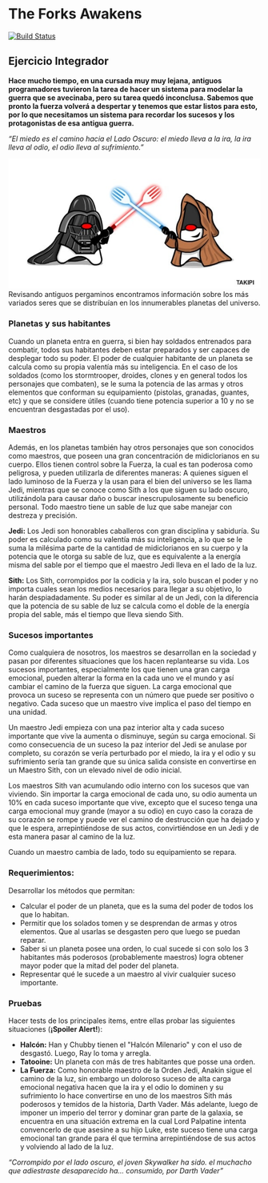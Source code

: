 # The Forks Awakens
 
[![Build Status](https://travis-ci.org/wollok/EjercicioIntegradorStarWars.svg?branch=master)](https://travis-ci.org/wollok/EjercicioIntegradorStarWars)

## Ejercicio Integrador

**Hace mucho tiempo, en una cursada muy muy lejana, antiguos programadores tuvieron la tarea de hacer un sistema para modelar la guerra que se avecinaba, pero su tarea quedó inconclusa. Sabemos que pronto la fuerza volverá a despertar y tenemos que estar listos para esto, por lo que necesitamos un sistema para recordar los sucesos y los protagonistas de esa antigua guerra.**

_“El miedo es el camino hacia el Lado Oscuro: el miedo lleva a la ira, la ira lleva al odio, el odio lleva al sufrimiento.”_

![](ForkJoinWars.jpg)
Revisando antiguos pergaminos encontramos información sobre los más variados seres que se distribuían en los innumerables planetas del universo.

### Planetas y sus habitantes
Cuando un planeta entra en guerra, si bien hay soldados entrenados para combatir, todos sus habitantes deben estar preparados y ser capaces de desplegar todo su poder. El poder de cualquier habitante de un planeta se calcula como su propia valentía más su inteligencia. En el caso de los soldados (como los stormtrooper, droides, clones y en general todos los personajes que combaten), se le suma la potencia de las armas y otros elementos que conforman su equipamiento (pistolas, granadas, guantes, etc) y que se considere útiles (cuando tiene potencia superior a 10 y no se encuentran desgastadas por el uso).  

### Maestros
Además, en los planetas también hay otros personajes que son conocidos como maestros, que poseen una gran concentración de midiclorianos en su cuerpo. Ellos tienen control sobre la Fuerza, la cual es tan poderosa como peligrosa, y pueden utilizarla de diferentes maneras: A quienes siguen el lado luminoso de la Fuerza y la usan para el bien del universo se les llama Jedi, mientras que se conoce como Sith a los que siguen su lado oscuro, utilizándola para causar daño o buscar inescrupulosamente su beneficio personal. Todo maestro tiene un sable de luz que sabe manejar con destreza y precisión.

**Jedi:** Los Jedi son honorables caballeros con gran disciplina y sabiduría. Su poder es calculado como su valentía más su inteligencia, a lo que se le suma la milésima parte de la cantidad de midiclorianos en su cuerpo y la potencia que le otorga su sable de luz, que es equivalente a la energía misma del sable por el tiempo que el maestro Jedi lleva en el lado de la luz.

**Sith:** Los Sith, corrompidos por la codicia y la ira, solo buscan el poder y no importa cuales sean los medios necesarios para llegar a su objetivo, lo harán despiadadamente. Su poder es similar al de un Jedi, con la diferencia que la potencia de su sable de luz se calcula como el doble de la energía propia del sable, más el tiempo que lleva siendo Sith. 

### Sucesos importantes
Como cualquiera de nosotros, los maestros se desarrollan en la sociedad y pasan por diferentes situaciones que los hacen replantearse su vida. Los sucesos importantes, especialmente los que tienen una gran carga emocional, pueden alterar la forma en la cada uno ve el mundo y así cambiar el camino de la fuerza que siguen. La carga emocional que provoca un suceso se representa con un número que puede ser positivo o negativo. Cada suceso que un maestro vive implica el paso del tiempo en una unidad.

Un maestro Jedi empieza con una paz interior alta y cada suceso importante que vive la aumenta o disminuye, según su carga emocional. Si como consecuencia de un suceso la paz interior del Jedi se anulase por completo, su corazón se vería perturbado por el miedo, la ira y el odio y su sufrimiento sería tan grande que su única salida consiste en convertirse en un Maestro Sith, con un elevado nivel de odio inicial.

Los maestros Sith van acumulando odio interno con los sucesos que van viviendo. Sin importar la carga emocional de cada uno, su odio aumenta un 10% en cada suceso importante que vive, excepto que el suceso tenga una carga emocional muy grande (mayor a su odio) en cuyo caso la coraza de su corazón se rompe y puede ver el camino de destrucción que ha dejado y que le espera, arrepintiéndose de sus actos, convirtiéndose en un Jedi y de esta manera pasar al camino de la luz.

Cuando un maestro cambia de lado, todo su equipamiento se repara.

### Requerimientos:
Desarrollar los métodos que permitan:
- Calcular el poder de un planeta, que es la suma del poder de todos los que lo habitan. 
- Permitir que los solados tomen y se desprendan de armas y otros elementos. Que al usarlas se desgasten pero que luego se puedan reparar.
- Saber si un planeta posee una orden, lo cual sucede si con solo los 3 habitantes más poderosos (probablemente maestros) logra obtener mayor poder que la mitad del poder del planeta.
- Representar qué le sucede a un maestro al vivir cualquier suceso importante. 

### Pruebas 
Hacer tests de los principales items, entre ellas probar las siguientes situaciones (**¡Spoiler Alert!**):

- **Halcón:** Han y Chubby tienen el "Halcón Milenario" y con el uso de desgastó. Luego, Ray lo toma y arregla.
- **Tatooine:** Un planeta con más de tres habitantes que posse una orden. 
- **La Fuerza:** Como honorable maestro de la Orden Jedi, Anakin sigue el camino de la luz, sin embargo un doloroso suceso de alta carga emocional negativa hacen que la ira y el odio lo dominen y su sufrimiento lo hace convertirse en uno de los maestros Sith más poderosos y temidos de la historia, Darth Vader. Más adelante, luego de imponer un imperio del terror y dominar gran parte de la galaxia, se encuentra en una situación extrema en la cual Lord Palpatine intenta convencerlo de que asesine a su hijo Luke, este suceso tiene una carga emocional tan grande para él que termina arrepintiéndose de sus actos y volviendo al lado de la luz.

_“Corrompido por el lado oscuro, el joven Skywalker ha sido. 
el muchacho que adiestraste desaparecido ha… consumido, por Darth Vader”_

